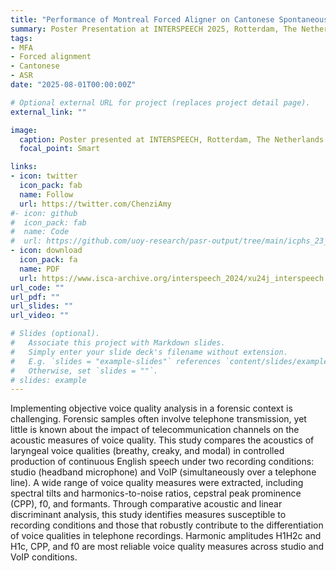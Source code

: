 ```yaml
---
title: "Performance of Montreal Forced Aligner on Cantonese Spontaneous Speech"
summary: Poster Presentation at INTERSPEECH 2025, Rotterdam, The Netherlands.
tags:
- MFA
- Forced alignment
- Cantonese
- ASR
date: "2025-08-01T00:00:00Z"

# Optional external URL for project (replaces project detail page).
external_link: ""

image:
  caption: Poster presented at INTERSPEECH, Rotterdam, The Netherlands. 17-21 August 2025.
  focal_point: Smart

links:
- icon: twitter
  icon_pack: fab
  name: Follow
  url: https://twitter.com/ChenziAmy
#- icon: github
#  icon_pack: fab
#  name: Code
#  url: https://github.com/uoy-research/pasr-output/tree/main/icphs_23_voicequality
- icon: download
  icon_pack: fa
  name: PDF
  url: https://www.isca-archive.org/interspeech_2024/xu24j_interspeech.pdf
url_code: ""
url_pdf: ""
url_slides: ""
url_video: ""

# Slides (optional).
#   Associate this project with Markdown slides.
#   Simply enter your slide deck's filename without extension.
#   E.g. `slides = "example-slides"` references `content/slides/example-slides.md`.
#   Otherwise, set `slides = ""`.
# slides: example
---
```


Implementing objective voice quality analysis in a forensic context is challenging. Forensic samples often involve telephone transmission, yet little is known about the impact of telecommunication channels on the acoustic measures of voice quality. This study compares the acoustics of laryngeal voice qualities (breathy, creaky, and modal) in controlled production of continuous English speech under two recording conditions&#58; studio (headband microphone) and VoIP (simultaneously over a telephone line). A wide range of voice quality measures were extracted, including spectral tilts and harmonics-to-noise ratios, cepstral peak prominence (CPP), f0, and formants. Through comparative acoustic and linear discriminant analysis, this study identifies measures susceptible to recording conditions and those that robustly contribute to the differentiation of voice qualities in telephone recordings. Harmonic amplitudes H1H2c and H1c, CPP, and f0 are most reliable voice quality measures across studio and VoIP conditions.